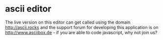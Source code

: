 ascii editor
==========

The live version on this editor can get called using the domain http://ascii.rocks and the support forum for developing this application is on http://www.asciibox.de - if you are able to code javascript, why not join us?
